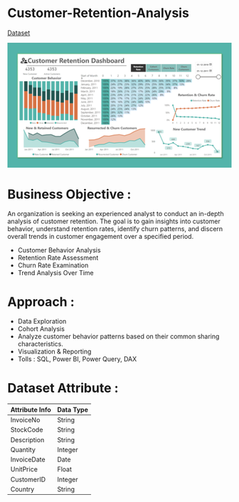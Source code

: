 # Customer-Retention-Analysis

[Dataset](https://archive.ics.uci.edu/dataset/352/online+retail)

![This is an image](https://github.com/sjpradhan/Customer-Retention-Analysis/blob/gh-pages/Dashboard.png)

# Business Objective :

An organization is seeking an experienced analyst to conduct an in-depth analysis of customer retention. The goal is to gain insights into customer behavior, understand retention rates, identify churn patterns, and discern overall trends in customer engagement over a specified period.

- Customer Behavior Analysis
- Retention Rate Assessment
- Churn Rate Examination
- Trend Analysis Over Time

# Approach :

- Data Exploration
- Cohort Analysis
- Analyze customer behavior patterns based on their common sharing characteristics.
- Visualization & Reporting
- Tolls : SQL, Power BI, Power Query, DAX

# Dataset Attribute :

| Attribute  Info   | Data Type |
|---------------|-----------|
| InvoiceNo     | String    |
| StockCode     | String    |
| Description   | String    |
| Quantity      | Integer   |
| InvoiceDate   | Date      |
| UnitPrice     | Float     |
| CustomerID    | Integer   |
| Country       | String    |
